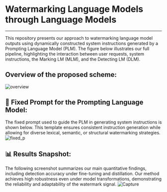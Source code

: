 # Watermarking Language Models through Language Models
---
This repository presents our approach to watermarking language model outputs using dynamically constructed system instructions generated by a Prompting Language Model (PLM). The figure below illustrates our full pipeline, highlighting the interaction between user requests, system instructions, the Marking LM (MLM), and the Detecting LM (DLM).

**Overview of the proposed scheme:**
---
![overview](https://github.com/user-attachments/assets/6f26dbfa-5cbe-412d-9953-5d1076e4bba8)


**💬 Fixed Prompt for the Prompting Language Model:**
---
The fixed prompt used to guide the PLM in generating system instructions is shown below. This template ensures consistent instruction generation while allowing for diverse lexical, semantic, or structural watermarking strategies.
![fixed_p](https://github.com/user-attachments/assets/31aecde7-c20e-44fa-8fa0-d775640500fb)

**📊 Results Snapshot:**
---
The following screenshot summarizes our main quantitative findings, including detection accuracy under fine-tuning and distillation. Our method achieves high robustness even under model transformations, demonstrating the reliability and adaptability of the watermark signal.
![Capture](https://github.com/user-attachments/assets/8b1a7855-e797-427f-8cdb-3370eb6b3e9f)
